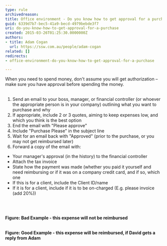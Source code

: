 ```yaml
---
type: rule
archivedreason: 
title: Office environment - Do you know how to get approval for a purchase?
guid: 6339d7b7-bec5-41a9-becd-4979bebde3f7
uri: do-you-know-how-to-get-approval-for-a-purchase
created: 2015-03-26T01:25:30.0000000Z
authors:
- title: Adam Cogan
  url: https://ssw.com.au/people/adam-cogan
related: []
redirects:
- office-environment-do-you-know-how-to-get-approval-for-a-purchase

---
```



​When you need to spend money, don't assume you will get authorization – make sure you have approval before spending the money.
<br><excerpt class='endintro'></excerpt><br>
<ol><li>
      Send an email to your boss, manager, or financial controller (or whoever the appropriate person is in your company) outlining what you want to purchase and why</li><li>
      If appropriate, include 2 or 3 quotes, aiming to keep expenses low, and which you think is the best option</li><li>
      End the email with &quot;Please approve&quot;</li><li>
      Include &quot;Purchase Please&quot; in the subject line</li><li>
      Wait for an email back with &quot;Approved&quot; (prior to the purchase, or you may not get reimbursed later)</li><li>
      Forward a copy of the email with&#58;</li></ol><ul><li>
      Your manager's approval (in the history) to the financial controller</li><li>
      Attach the tax invoice</li><li>
      State how the payment was made (whether you paid it yourself and need reimbursing or if it was on a company credit card, and if so, which one</li><li>
      If this is for a client, include the Client ID/name</li><li>
      If it is for a client, include if it is to be on-charged (E.g. please invoice (add 20%))</li></ul> ​ 
<p> ​
   <img src="/Management/Rules-to-Better-Software-Consultants-Working-in-a-Team/PublishingImages/purchase-please-bad-example.jpg" alt="" />
   <br>
   <strong>Figure&#58; Bad Example - this expense will not be reimbursed</strong>​<br><br> </p><p> 
   <img src="/Management/Rules-to-Better-Software-Consultants-Working-in-a-Team/PublishingImages/purchase-please-good-example.jpg" alt="" />
   <br>
   <strong>Figure&#58; Good Example - this expense will be reimbursed, if David gets a reply from Adam</strong></p>


